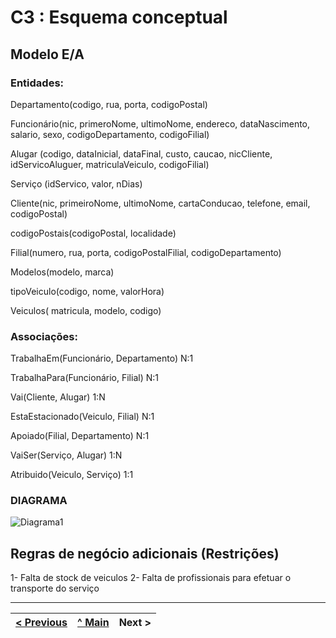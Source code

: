 # C3 : Esquema conceptual

## Modelo E/A

### Entidades:

Departamento(codigo, rua, porta, codigoPostal)

Funcionário(nic, primeroNome, ultimoNome, endereco, dataNascimento, salario, sexo, codigoDepartamento, codigoFilial)

Alugar (codigo, dataInicial, dataFinal, custo, caucao, nicCliente, idServicoAluguer, matriculaVeiculo, codigoFilial)

Serviço (idServico, valor, nDias)

Cliente(nic, primeiroNome, ultimoNome, cartaConducao, telefone, email, codigoPostal)

codigoPostais(codigoPostal, localidade)

Filial(numero, rua, porta, codigoPostalFilial, codigoDepartamento)

Modelos(modelo, marca)

tipoVeiculo(codigo, nome, valorHora)

Veiculos( matricula, modelo, codigo)


### Associações:

TrabalhaEm(Funcionário, Departamento) N:1

TrabalhaPara(Funcionário, Filial) N:1

Vai(Cliente, Alugar) 1:N

EstaEstacionado(Veiculo, Filial) N:1

Apoiado(Filial, Departamento) N:1

VaiSer(Serviço, Alugar) 1:N

Atribuido(Veiculo, Serviço) 1:1






### DIAGRAMA 

 ![Diagrama1](https://user-images.githubusercontent.com/96230913/171955084-6d0b55c6-be83-45d4-86d6-e53636172a87.png)




## Regras de negócio adicionais (Restrições)
1- Falta de stock de veiculos
2- Falta de profissionais para efetuar o transporte do serviço

---
[< Previous](rei02.md) | [^ Main](https://github.com/exemploTrabalho/reportSIBD/) | Next >
:--- | :---: | ---: 
